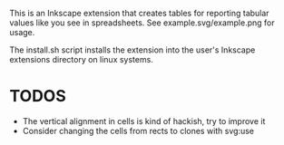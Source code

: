 This is an Inkscape extension that creates tables for reporting tabular values
like you see in spreadsheets. See example.svg/example.png for usage.

The install.sh script installs the extension into the user's Inkscape extensions
directory on linux systems.

TODOS
=====

  - The vertical alignment in cells is kind of hackish, try to improve it
  - Consider changing the cells from rects to clones with svg:use
